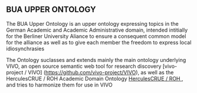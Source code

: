 ## BUA UPPER ONTOLOGY

The BUA Upper Ontology is an upper ontology expressing topics in the German Academic and Academic Administrative domain, intended intitially for the Berliner University Aliance to ensure  a consequent common model for the alliance as well as to give each member the freedom to express local idiosynchrasies

The Ontology suclasses and extends mainly the main ontology underlying VIVO, an open source semantic web tool for research discovery [vivo-project /
VIVO] (https://github.com/vivo-project/VIVO), as well as the HerculesCRUE / ROH Academic Domain Ontology 
[HerculesCRUE / ROH ](https://github.com/HerculesCRUE/ROH), and tries to harmonize them for use in VIVO